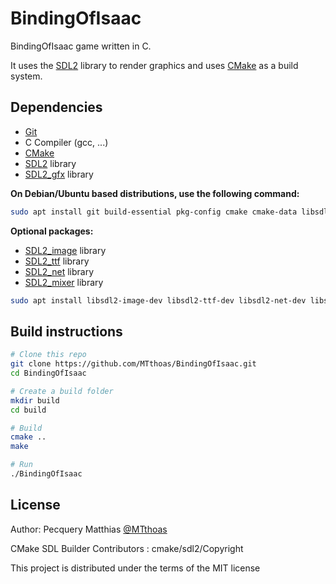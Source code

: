 # BindingOfIsaac

BindingOfIsaac game written in C.<br>

It uses the [SDL2][SDL] library to render graphics and uses [CMake][] as a build system.<br>

## Dependencies

- [Git][]
- C Compiler (gcc, ...)
- [CMake][]
- [SDL2][SDL] library
- [SDL2_gfx][] library

**On Debian/Ubuntu based distributions, use the following command:**

```sh
sudo apt install git build-essential pkg-config cmake cmake-data libsdl2-dev libsdl2-gfx-dev
```

**Optional packages:**

- [SDL2_image][] library
- [SDL2_ttf][] library
- [SDL2_net][] library
- [SDL2_mixer][] library

```sh
sudo apt install libsdl2-image-dev libsdl2-ttf-dev libsdl2-net-dev libsdl2-mixer-dev
```

## Build instructions

```sh
# Clone this repo
git clone https://github.com/MTthoas/BindingOfIsaac.git
cd BindingOfIsaac

# Create a build folder
mkdir build
cd build

# Build
cmake ..
make

# Run
./BindingOfIsaac
```

## License

Author: Pecquery Matthias [@MTthoas](https://github.com/MTthoas/)

CMake SDL Builder Contributors : cmake/sdl2/Copyright

This project is distributed under the terms of the MIT license


[SDL]: https://www.libsdl.org
[CMake]: https://cmake.org
[Git]: https://git-scm.com
[SDL2_image]: https://www.libsdl.org/projects/SDL_image
[SDL2_ttf]: https://www.libsdl.org/projects/SDL_ttf
[SDL2_net]: https://www.libsdl.org/projects/SDL_net
[SDL2_mixer]: https://www.libsdl.org/projects/SDL_mixer
[SDL2_gfx]: http://www.ferzkopp.net/wordpress/2016/01/02/sdl_gfx-sdl2_gfx
